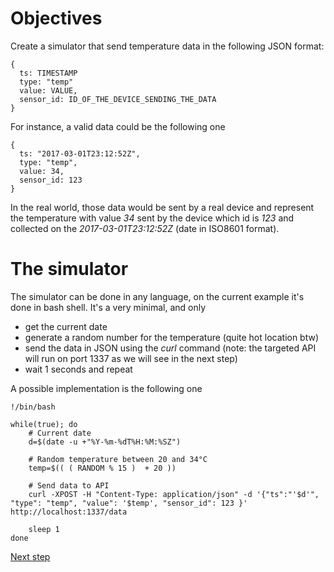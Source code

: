 # Objectives

Create a simulator that send temperature data in the following JSON format:

````
{
  ts: TIMESTAMP
  type: "temp"
  value: VALUE,
  sensor_id: ID_OF_THE_DEVICE_SENDING_THE_DATA
}
````

For instance, a valid data could be the following one

````
{
  ts: "2017-03-01T23:12:52Z",
  type: "temp",
  value: 34,
  sensor_id: 123
}
````

In the real world, those data would be sent by a real device and represent the temperature with value *34* sent by the device which id is *123* and collected on the *2017-03-01T23:12:52Z* (date in ISO8601 format).

#  The simulator

The simulator can be done in any language, on the current example it's done in bash shell.
It's a very minimal, and only
* get the current date
* generate a random number for the temperature (quite hot location btw)
* send the data in JSON using the *curl* command (note: the targeted API will run on port 1337 as we will see in the next step)
* wait 1 seconds and repeat

A possible implementation is the following one

````
!/bin/bash

while(true); do
    # Current date
    d=$(date -u +"%Y-%m-%dT%H:%M:%SZ")

    # Random temperature between 20 and 34°C
    temp=$(( ( RANDOM % 15 )  + 20 ))

    # Send data to API
    curl -XPOST -H "Content-Type: application/json" -d '{"ts":"'$d'", "type": "temp", "value": '$temp', "sensor_id": 123 }' http://localhost:1337/data

    sleep 1
done
````


[Next step](../step1)
